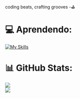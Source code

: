 coding beats, crafting grooves -⛳
# # 


# 💻 Aprendendo:
[![My Skills](https://skillicons.dev/icons?i=cs,py,figma,aws)](https://skillicons.dev) 
# 📊 GitHub Stats:
![](https://github-readme-streak-stats.herokuapp.com/?user=ifxaamorim&theme=dark&hide_border=false)<br/> ![](https://github-readme-stats.vercel.app/api/top-langs/?username=ifxaamorim&theme=dark&hide_border=false&include_all_commits=false&count_private=false&layout=compact)


<!-- Proudly created with GPRM ( https://gprm.itsvg.in ) -->

